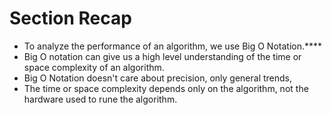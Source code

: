 # Section Recap

- To analyze the performance of an algorithm, we use Big O Notation.****
- Big O notation can give us a high level understanding of the time or space complexity of an algorithm.
- Big O Notation doesn't care about precision, only general trends,
- The time or space complexity depends only on the algorithm, not the hardware used to rune the algorithm.

